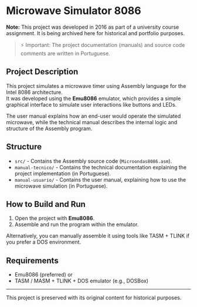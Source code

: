 # Microwave Simulator 8086

**Note:** This project was developed in 2016 as part of a university course assignment. It is being archived here for historical and portfolio purposes.

> ⚡ Important: The project documentation (manuals) and source code comments are written in Portuguese.

## Project Description

This project simulates a microwave timer using Assembly language for the Intel 8086 architecture.  
It was developed using the **Emu8086** emulator, which provides a simple graphical interface to simulate user interactions like buttons and LEDs.

The user manual explains how an end-user would operate the simulated microwave, while the technical manual describes the internal logic and structure of the Assembly program.

## Structure

- `src/` - Contains the Assembly source code (`Microondas8086.asm`).
- `manual-tecnico/` - Contains the technical documentation explaining the project implementation (in Portuguese).
- `manual-usuario/` - Contains the user manual, explaining how to use the microwave simulation (in Portuguese).

## How to Build and Run

1. Open the project with **Emu8086**.
2. Assemble and run the program within the emulator.

Alternatively, you can manually assemble it using tools like TASM + TLINK if you prefer a DOS environment.

## Requirements

- Emu8086 (preferred) or
- TASM / MASM + TLINK + DOS emulator (e.g., DOSBox)

---

This project is preserved with its original content for historical purposes.
